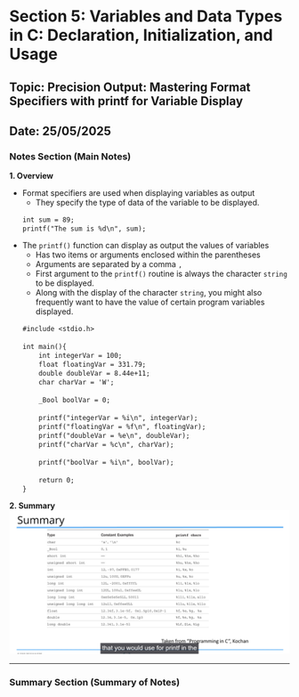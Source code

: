 # Section 5: Variables and Data Types in C: Declaration, Initialization, and Usage

## Topic: Precision Output: Mastering Format Specifiers with printf for Variable Display

## Date: 25/05/2025

### Notes Section (Main Notes)

**1. Overview**
- Format specifiers are used when displaying variables as output
    - They specify the type of data of the variable to be displayed.
    ```
    int sum = 89;
    printf("The sum is %d\n", sum);
    ```
- The ```printf()``` function can display as output the values of variables
    - Has two items or arguments enclosed within the parentheses
    - Arguments are separated by a comma ```,```
    - First argument to the ```printf()``` routine is always the character ```string``` to be displayed.
    - Along with the display of the character ```string```, you might also frequently want to have the value of certain program variables displayed.
    ```
    #include <stdio.h>

    int main(){
        int integerVar = 100;
        float floatingVar = 331.79;
        double doubleVar = 8.44e+11;
        char charVar = 'W';

        _Bool boolVar = 0;

        printf("integerVar = %i\n", integerVar);
        printf("floatingVar = %f\n", floatingVar);
        printf("doubleVar = %e\n", doubleVar);
        printf("charVar = %c\n", charVar);

        printf("boolVar = %i\n", boolVar);

        return 0;
    }
    ```
**2. Summary**
![alt text](image.png)

---

### Summary Section (Summary of Notes)

